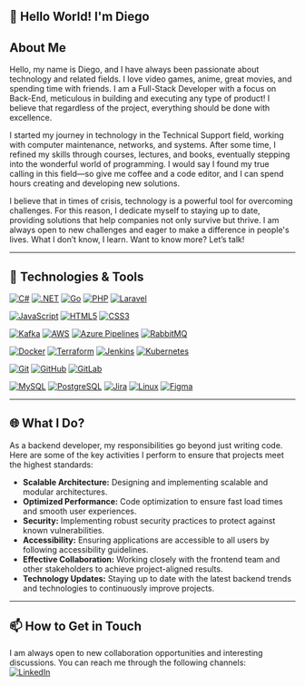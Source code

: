 ## 👋 Hello World! I'm Diego

## About Me  
Hello, my name is Diego, and I have always been passionate about technology and related fields. I love video games, anime, great movies, and spending time with friends. I am a Full-Stack Developer with a focus on Back-End, meticulous in building and executing any type of product! I believe that regardless of the project, everything should be done with excellence.  

I started my journey in technology in the Technical Support field, working with computer maintenance, networks, and systems. After some time, I refined my skills through courses, lectures, and books, eventually stepping into the wonderful world of programming. I would say I found my true calling in this field—so give me coffee and a code editor, and I can spend hours creating and developing new solutions.  

I believe that in times of crisis, technology is a powerful tool for overcoming challenges. For this reason, I dedicate myself to staying up to date, providing solutions that help companies not only survive but thrive. I am always open to new challenges and eager to make a difference in people's lives. What I don’t know, I learn. Want to know more? Let’s talk!  

---

## 🚀 Technologies & Tools  

[![C#](https://img.shields.io/badge/C%23-239120?style=for-the-badge&logo=csharp&logoColor=white)](https://learn.microsoft.com/en-us/dotnet/csharp/)
[![.NET](https://img.shields.io/badge/.NET-512BD4?style=for-the-badge&logo=dotnet&logoColor=white)](https://dotnet.microsoft.com/)
[![Go](https://img.shields.io/badge/Go-00ADD8?style=for-the-badge&logo=go&logoColor=white)](https://go.dev/)
[![PHP](https://img.shields.io/badge/PHP-777BB4?style=for-the-badge&logo=php&logoColor=white)](https://www.php.net/)
[![Laravel](https://img.shields.io/badge/Laravel-FF2D20?style=for-the-badge&logo=laravel&logoColor=white)](https://laravel.com/)

[![JavaScript](https://img.shields.io/badge/JavaScript-F7DF1E?style=for-the-badge&logo=javascript&logoColor=black)](https://developer.mozilla.org/en-US/docs/Web/JavaScript)
[![HTML5](https://img.shields.io/badge/HTML5-E34F26?style=for-the-badge&logo=html5&logoColor=white)](https://developer.mozilla.org/en-US/docs/Web/HTML)
[![CSS3](https://img.shields.io/badge/CSS3-1572B6?style=for-the-badge&logo=css3&logoColor=white)](https://developer.mozilla.org/en-US/docs/Web/CSS)

[![Kafka](https://img.shields.io/badge/Apache%20Kafka-231F20?style=for-the-badge&logo=apachekafka&logoColor=white)](https://kafka.apache.org/)
[![AWS](https://img.shields.io/badge/AWS-232F3E?style=for-the-badge&logo=amazonaws&logoColor=white)](https://aws.amazon.com/)
[![Azure Pipelines](https://img.shields.io/badge/Azure%20Pipelines-2560E0?style=for-the-badge&logo=azure-pipelines&logoColor=white)](https://azure.microsoft.com/en-us/products/devops/pipelines/)
[![RabbitMQ](https://img.shields.io/badge/RabbitMQ-FF6600?style=for-the-badge&logo=rabbitmq&logoColor=white)](https://www.rabbitmq.com/)

[![Docker](https://img.shields.io/badge/Docker-2496ED?style=for-the-badge&logo=docker&logoColor=white)](https://www.docker.com/)
[![Terraform](https://img.shields.io/badge/Terraform-623CE4?style=for-the-badge&logo=terraform&logoColor=white)](https://www.terraform.io/)
[![Jenkins](https://img.shields.io/badge/Jenkins-D24939?style=for-the-badge&logo=jenkins&logoColor=white)](https://www.jenkins.io/)
[![Kubernetes](https://img.shields.io/badge/Kubernetes-326CE5?style=for-the-badge&logo=kubernetes&logoColor=white)](https://kubernetes.io/)

[![Git](https://img.shields.io/badge/Git-F05032?style=for-the-badge&logo=git&logoColor=white)](https://git-scm.com/)
[![GitHub](https://img.shields.io/badge/GitHub-181717?style=for-the-badge&logo=github&logoColor=white)](https://github.com/)
[![GitLab](https://img.shields.io/badge/GitLab-FCA121?style=for-the-badge&logo=gitlab&logoColor=white)](https://about.gitlab.com/)

[![MySQL](https://img.shields.io/badge/MySQL-4479A1?style=for-the-badge&logo=mysql&logoColor=white)](https://www.mysql.com/)
[![PostgreSQL](https://img.shields.io/badge/PostgreSQL-336791?style=for-the-badge&logo=postgresql&logoColor=white)](https://www.postgresql.org/)
[![Jira](https://img.shields.io/badge/Jira-0052CC?style=for-the-badge&logo=jira&logoColor=white)](https://www.atlassian.com/software/jira)
[![Linux](https://img.shields.io/badge/Linux-FCC624?style=for-the-badge&logo=linux&logoColor=black)](https://www.linux.org/)
[![Figma](https://img.shields.io/badge/Figma-F24E1E?style=for-the-badge&logo=figma&logoColor=white)](https://www.figma.com/)

---

## 🌐 What I Do?  
As a backend developer, my responsibilities go beyond just writing code. Here are some of the key activities I perform to ensure that projects meet the highest standards:  

- **Scalable Architecture:** Designing and implementing scalable and modular architectures.  
- **Optimized Performance:** Code optimization to ensure fast load times and smooth user experiences.  
- **Security:** Implementing robust security practices to protect against known vulnerabilities.  
- **Accessibility:** Ensuring applications are accessible to all users by following accessibility guidelines.  
- **Effective Collaboration:** Working closely with the frontend team and other stakeholders to achieve project-aligned results.  
- **Technology Updates:** Staying up to date with the latest backend trends and technologies to continuously improve projects.  

---

## 📫 How to Get in Touch  
I am always open to new collaboration opportunities and interesting discussions. You can reach me through the following channels:  
[![LinkedIn](https://img.shields.io/badge/-LinkedIn-%230077B5?style=for-the-badge&logo=linkedin&logoColor=white)](https://www.linkedin.com/in/diego-campos-programmer/)
